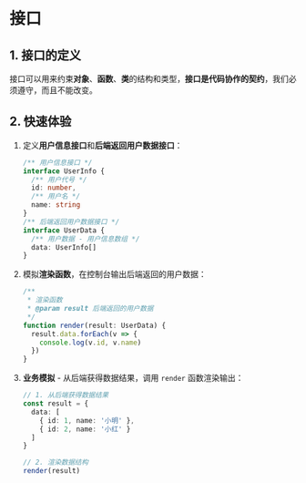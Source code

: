 # 接口

## 1. 接口的定义

接口可以用来约束**对象**、**函数**、**类**的结构和类型，**接口是代码协作的契约**，我们必须遵守，而且不能改变。

## 2. 快速体验

1. 定义**用户信息接口**和**后端返回用户数据接口**：

   ```ts
   /** 用户信息接口 */
   interface UserInfo {
     /** 用户代号 */
     id: number,
     /** 用户名 */
     name: string
   }
   /** 后端返回用户数据接口 */
   interface UserData {
     /** 用户数据 - 用户信息数组 */
     data: UserInfo[]
   }
   ```

2. 模拟**渲染函数**，在控制台输出后端返回的用户数据：

   ```ts
   /**
    * 渲染函数
    * @param result 后端返回的用户数据
    */
   function render(result: UserData) {
     result.data.forEach(v => {
       console.log(v.id, v.name)
     })
   }
   ```

3. **业务模拟** - 从后端获得数据结果，调用 `render` 函数渲染输出：

   ```ts
   // 1. 从后端获得数据结果
   const result = {
     data: [
       { id: 1, name: '小明' },
       { id: 2, name: '小红' }
     ]
   }

   // 2. 渲染数据结构
   render(result)
   ```
